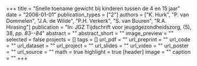 +++
title = "Snelle toename gewicht bij kinderen tussen de 4 en 15 jaar"
date = "2006-01-01"
publication_types = ["2"]
authors = ["K. Hurk", "P. van Dommelen", "J.A. de Wilde", "P.H. Verkerk", "S. van Buuren", "R.A. Hirasing"]
publication = "In: JGZ Tijdschrift voor jeugdgezondheidszorg, (5), 38, _pp. 83--84_"
abstract = ""
abstract_short = ""
image_preview = ""
selected = false
projects = []
tags = []
url_pdf = ""
url_preprint = ""
url_code = ""
url_dataset = ""
url_project = ""
url_slides = ""
url_video = ""
url_poster = ""
url_source = ""
math = true
highlight = true
[header]
image = ""
caption = ""
+++

